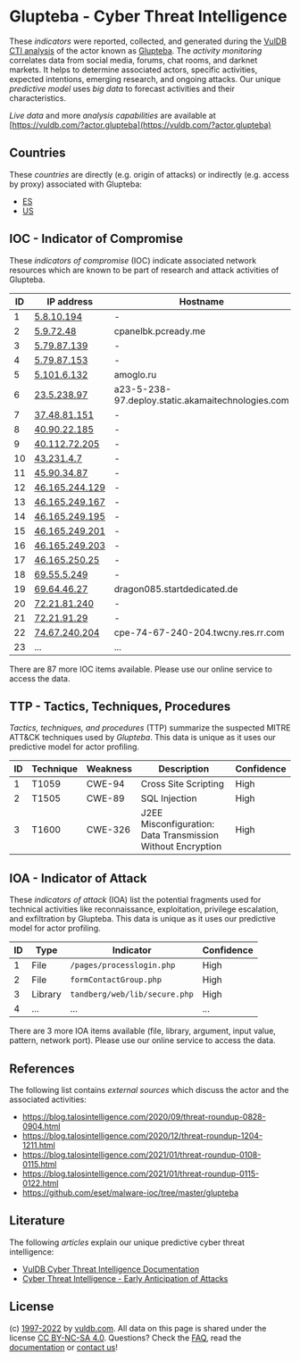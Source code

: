 # Glupteba - Cyber Threat Intelligence

These _indicators_ were reported, collected, and generated during the [VulDB CTI analysis](https://vuldb.com/?kb.cti) of the actor known as [Glupteba](https://vuldb.com/?actor.glupteba). The _activity monitoring_ correlates data from social media, forums, chat rooms, and darknet markets. It helps to determine associated actors, specific activities, expected intentions, emerging research, and ongoing attacks. Our unique _predictive model_ uses _big data_ to forecast activities and their characteristics.

_Live data_ and more _analysis capabilities_ are available at [https://vuldb.com/?actor.glupteba](https://vuldb.com/?actor.glupteba)

## Countries

These _countries_ are directly (e.g. origin of attacks) or indirectly (e.g. access by proxy) associated with Glupteba:

* [ES](https://vuldb.com/?country.es)
* [US](https://vuldb.com/?country.us)

## IOC - Indicator of Compromise

These _indicators of compromise_ (IOC) indicate associated network resources which are known to be part of research and attack activities of Glupteba.

ID | IP address | Hostname | Campaign | Confidence
-- | ---------- | -------- | -------- | ----------
1 | [5.8.10.194](https://vuldb.com/?ip.5.8.10.194) | - | - | High
2 | [5.9.72.48](https://vuldb.com/?ip.5.9.72.48) | cpanelbk.pcready.me | - | High
3 | [5.79.87.139](https://vuldb.com/?ip.5.79.87.139) | - | - | High
4 | [5.79.87.153](https://vuldb.com/?ip.5.79.87.153) | - | - | High
5 | [5.101.6.132](https://vuldb.com/?ip.5.101.6.132) | amoglo.ru | - | High
6 | [23.5.238.97](https://vuldb.com/?ip.23.5.238.97) | a23-5-238-97.deploy.static.akamaitechnologies.com | - | High
7 | [37.48.81.151](https://vuldb.com/?ip.37.48.81.151) | - | - | High
8 | [40.90.22.185](https://vuldb.com/?ip.40.90.22.185) | - | - | High
9 | [40.112.72.205](https://vuldb.com/?ip.40.112.72.205) | - | - | High
10 | [43.231.4.7](https://vuldb.com/?ip.43.231.4.7) | - | - | High
11 | [45.90.34.87](https://vuldb.com/?ip.45.90.34.87) | - | - | High
12 | [46.165.244.129](https://vuldb.com/?ip.46.165.244.129) | - | - | High
13 | [46.165.249.167](https://vuldb.com/?ip.46.165.249.167) | - | - | High
14 | [46.165.249.195](https://vuldb.com/?ip.46.165.249.195) | - | - | High
15 | [46.165.249.201](https://vuldb.com/?ip.46.165.249.201) | - | - | High
16 | [46.165.249.203](https://vuldb.com/?ip.46.165.249.203) | - | - | High
17 | [46.165.250.25](https://vuldb.com/?ip.46.165.250.25) | - | - | High
18 | [69.55.5.249](https://vuldb.com/?ip.69.55.5.249) | - | - | High
19 | [69.64.46.27](https://vuldb.com/?ip.69.64.46.27) | dragon085.startdedicated.de | - | High
20 | [72.21.81.240](https://vuldb.com/?ip.72.21.81.240) | - | - | High
21 | [72.21.91.29](https://vuldb.com/?ip.72.21.91.29) | - | - | High
22 | [74.67.240.204](https://vuldb.com/?ip.74.67.240.204) | cpe-74-67-240-204.twcny.res.rr.com | - | High
23 | ... | ... | ... | ...

There are 87 more IOC items available. Please use our online service to access the data.

## TTP - Tactics, Techniques, Procedures

_Tactics, techniques, and procedures_ (TTP) summarize the suspected MITRE ATT&CK techniques used by _Glupteba_. This data is unique as it uses our predictive model for actor profiling.

ID | Technique | Weakness | Description | Confidence
-- | --------- | -------- | ----------- | ----------
1 | T1059 | CWE-94 | Cross Site Scripting | High
2 | T1505 | CWE-89 | SQL Injection | High
3 | T1600 | CWE-326 | J2EE Misconfiguration: Data Transmission Without Encryption | High

## IOA - Indicator of Attack

These _indicators of attack_ (IOA) list the potential fragments used for technical activities like reconnaissance, exploitation, privilege escalation, and exfiltration by Glupteba. This data is unique as it uses our predictive model for actor profiling.

ID | Type | Indicator | Confidence
-- | ---- | --------- | ----------
1 | File | `/pages/processlogin.php` | High
2 | File | `formContactGroup.php` | High
3 | Library | `tandberg/web/lib/secure.php` | High
4 | ... | ... | ...

There are 3 more IOA items available (file, library, argument, input value, pattern, network port). Please use our online service to access the data.

## References

The following list contains _external sources_ which discuss the actor and the associated activities:

* https://blog.talosintelligence.com/2020/09/threat-roundup-0828-0904.html
* https://blog.talosintelligence.com/2020/12/threat-roundup-1204-1211.html
* https://blog.talosintelligence.com/2021/01/threat-roundup-0108-0115.html
* https://blog.talosintelligence.com/2021/01/threat-roundup-0115-0122.html
* https://github.com/eset/malware-ioc/tree/master/glupteba

## Literature

The following _articles_ explain our unique predictive cyber threat intelligence:

* [VulDB Cyber Threat Intelligence Documentation](https://vuldb.com/?kb.cti)
* [Cyber Threat Intelligence - Early Anticipation of Attacks](https://www.scip.ch/en/?labs.20201022)

## License

(c) [1997-2022](https://vuldb.com/?kb.changelog) by [vuldb.com](https://vuldb.com/?kb.about). All data on this page is shared under the license [CC BY-NC-SA 4.0](https://creativecommons.org/licenses/by-nc-sa/4.0/). Questions? Check the [FAQ](https://vuldb.com/?kb.faq), read the [documentation](https://vuldb.com/?kb) or [contact us](https://vuldb.com/?contact)!
